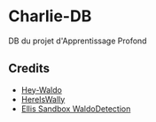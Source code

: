 # Charlie-DB

DB du projet d'Apprentissage Profond

## Credits

- [Hey-Waldo](https://github.com/vc1492a/Hey-Waldo)
- [HereIsWally](https://github.com/tadejmagajna/HereIsWally/tree/master)
- [Ellis Sandbox WaldoDetection](https://universe.roboflow.com/ellis-sandbox/waldodetection)
